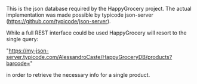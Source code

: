 This is the json database required by the HappyGrocery project. The actual implementation was made possible by typicode json-server (https://github.com/typicode/json-server).

While a full REST interface could be used HappyGrocery will resort to the single query:

"https://my-json-server.typicode.com/AlessandroCaste/HappyGroceryDB/products?barcode="

in order to retrieve the necessary info for a single product.